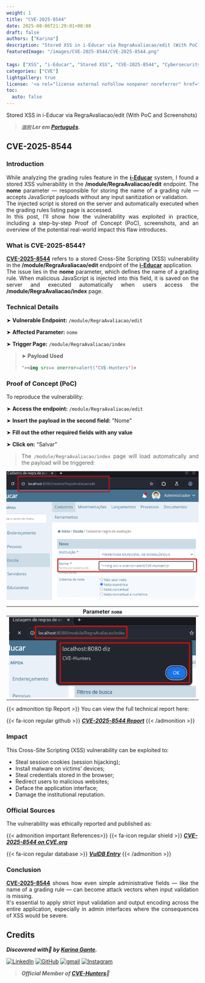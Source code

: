 ```yaml
---
weight: 1
title: "CVE-2025-8544"
date: 2025-08-06T21:29:01+08:00
draft: false
authors: ["Karina"]
description: "Stored XSS in i-Educar via RegraAvaliacao/edit (With PoC and Screenshots)"
featuredImage: "/images/CVE-2025-8544/CVE-2025-8544.png"

tags: ["XSS", "i-Educar", "Stored XSS", "CVE-2025-8544", "Cybersecurity"]
categories: ["CVE"]
lightgallery: true
license: '<a rel="license external nofollow noopener noreferrer" href="https://creativecommons.org/licenses/by-nc/4.0/" target="_blank">CC BY-NC 4.0</a>'
toc:
  auto: false
---
```


Stored XSS in i-Educar via RegraAvaliacao/edit (With PoC and Screenshots)

<!--more-->

> ***🇧🇷 Ler em [Português](http://karinagante.github.io/pt-br/cve-2025-8544).***

## CVE-2025-8544

### Introduction

<p align="justify"> While analyzing the grading rules feature in the <b><a href="https://github.com/portabilis/i-educar" target=_blank>i-Educar</a></b> system, I found a stored XSS vulnerability in the <b>/module/RegraAvaliacao/edit</b> endpoint. The <b>nome</b> parameter — responsible for storing the name of a grading rule — accepts JavaScript payloads without any input sanitization or validation. </br> The injected script is stored on the server and automatically executed when the grading rules listing page is accessed. </br>In this post, I’ll show how the vulnerability was exploited in practice, including a step-by-step Proof of Concept (PoC), screenshots, and an overview of the potential real-world impact this flaw introduces. </p>


### What is CVE-2025-8544?

<p align="justify"> <b><a href="https://www.cve.org/CVERecord?id=CVE-2025-8544" target=_blank>CVE-2025-8544</a></b> refers to a stored Cross-Site Scripting (XSS) vulnerability in the <b>/module/RegraAvaliacao/edit</b> endpoint of the <b><a href="https://github.com/portabilis/i-educar" target=_blank>i-Educar</a></b> application. </br> The issue lies in the <b>nome</b> parameter, which defines the name of a grading rule. When malicious JavaScript is injected into this field, it is saved on the server and executed automatically when users access the <b>/module/RegraAvaliacao/index</b> page. </p>

### Technical Details

➤ **Vulnerable Endpoint:** `/module/RegraAvaliacao/edit`

➤ **Affected Parameter:** `nome`

➤ **Trigger Page:** `/module/RegraAvaliacao/index`

> ➤ **Payload Used** 
> ```html
>"><img src=x onerror=alert('CVE-Hunters')>
>```

### Proof of Concept (PoC)

To reproduce the vulnerability:

➤ **Access the endpoint:** `/module/RegraAvaliacao/edit`

➤ **Insert the payload in the second field:** "Nome"

➤ **Fill out the other required fields with any value**

➤ **Click on:** “Salvar”

> <p align="justify">The <code>/module/RegraAvaliacao/index</code> page will load automatically and the payload will be triggered:</p>

<p align="center">
<img src="/images/CVE-2025-8544/PoC1.png">
</p>

|   Parameter `nome`         |
|:------------:|
| ![](/images/CVE-2025-8544/PoC2.png)    |

{{< admonition tip Report >}} 
You can view the full technical report here:

{{< fa-icon regular github >}} 
***[CVE-2025-8544 Report](https://github.com/KarinaGante/KGSec/blob/main/CVEs/i-educar/CVE-2025-8544.md)***
{{< /admonition >}}

### Impact

This Cross-Site Scripting (XSS) vulnerability can be exploited to:

- Steal session cookies (session hijacking);
- Install malware on victims' devices;
- Steal credentials stored in the browser;
- Redirect users to malicious websites;
- Deface the application interface;
- Damage the institutional reputation.

### Official Sources

The vulnerability was ethically reported and published as:

{{< admonition important References>}} 
{{< fa-icon regular shield >}} 
***[CVE-2025-8544 on CVE.org](https://www.cve.org/CVERecord?id=CVE-2025-8544)***

{{< fa-icon regular database >}} 
***[VulDB Entry](https://vuldb.com/?id.318673)***
{{< /admonition >}}

### Conclusion

<p align="justify"><b><a href="https://www.cve.org/CVERecord?id=CVE-2025-8544" target=_blank>CVE-2025-8544</a></b> shows how even simple administrative fields — like the name of a grading rule — can become attack vectors when input validation is missing. </br>It's essential to apply strict input validation and output encoding across the entire application, especially in admin interfaces where the consequences of XSS would be severe. </p>

## Credits

***Discovered with💜 by [Karina Gante](https://karinagante.github.io/).***

[![LinkedIn](https://skillicons.dev/icons?i=linkedin&theme=dark)](https://www.linkedin.com/in/karina-gante/)
[![GitHub](https://skillicons.dev/icons?i=github&theme=dark)](https://www.github.com/KarinaGante/)
[![gmail](https://skillicons.dev/icons?i=gmail&theme=dark)](mailto:karina.g@aluno.ifsp.edu.br)
[![Instagram](https://skillicons.dev/icons?i=instagram&theme=dark)](https://www.instagram.com/karinovisk02/)

> ***Official Member of [CVE-Hunters](https://www.cvehunters.com/)🏹***